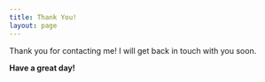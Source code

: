 ```yaml
---
title: Thank You!
layout: page
---
```


Thank you for contacting me! I will get back in touch with you soon.

**Have a great day!**
